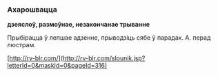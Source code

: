 ### Ахарошвацца
**дзеяслоў, размоўнае, незакончанае трыванне**

Прыбірацца ў лепшае адзенне, прыводзіць сябе ў парадак. А. перад люстрам.

<a rel="author">[http://rv-blr.com/](http://rv-blr.com/slounik.jsp?letterId=0&maskId=0&pageId=316)</a>
